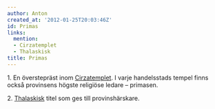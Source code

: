 ```yaml
---
author: Anton
created_at: '2012-01-25T20:03:46Z'
id: Primas
links:
  mention:
  - Cirzatemplet
  - Thalaskisk
title: Primas
---
```


1\. En överstepräst inom [Cirzatemplet]. I varje handelsstads tempel finns också provinsens högste
religiöse ledare – primasen.

2\. [Thalaskisk] titel som ges till provinshärskare.

  [Cirzatemplet]: Cirzatemplet
  [Thalaskisk]: Thalaskisk
